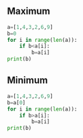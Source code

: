 ## Maximum
```python
a=[1,4,3,2,6,9]
b=0
for i in range(len(a)):
    if b<a[i]:
        b=a[i]
print(b)
```

## Minimum
```python
a=[1,4,3,2,6,9]
b=a[0]
for i in range(len(a)):
    if b>a[i]:
        b=a[i]
print(b)
```
